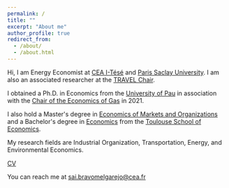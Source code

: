 ```yaml
---
permalink: /
title: ""
excerpt: "About me"
author_profile: true
redirect_from: 
  - /about/
  - /about.html
---
```


Hi, I am Energy Economist at [CEA I-Tésé](https://www.cea.fr/energies/i-tese/Pages/accueil.aspx) and [Paris Saclay University](https://www.pluginlabs-universiteparissaclay.fr/en/fiche/institute-for-techno-economics-of-energy-systems-i-tese/). I am also an associated researcher at the [TRAVEL Chair](https://chairetravel.enac.fr/).


I obtained a Ph.D. in Economics from the [University of Pau](https://tree.univ-pau.fr/fr/index.html) in association with the [Chair of the Economics of Gas](https://www.cerna.minesparis.psl.eu/Recherche/Chaire-Economie-europeenne-du-gaz-naturel/Presentation-and-publications/) in 2021. 

I also hold a Master's degree in [Economics of Markets and Organizations](https://www.tse-fr.eu/master-emo-international-track) and a Bachelor's degree in [Economics](https://www.tse-fr.eu/bachelor-economics?lang=en) from the [Toulouse School of Economics](https://www.tse-fr.eu). 

My research fields are Industrial Organization, Transportation, Energy, and Environmental Economics.

[CV](https://github.com/sjbravom/sjbravom.github.io/blob/4b6ce8d083ad0e1803eb1653ff6a51b999c6866d/_drafts/CV.pdf)

You can reach me at [sai.bravomelgarejo@cea.fr](sai.bravomelgarejo@cea.fr)
   <!--more--> 
